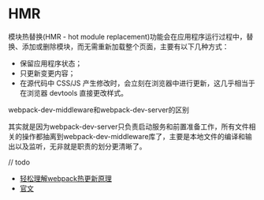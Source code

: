 # HMR

模块热替换(HMR - hot module replacement)功能会在应用程序运行过程中，替换、添加或删除模块，而无需重新加载整个页面，主要有以下几种方式：

- 保留应用程序状态；
- 只更新变更内容；
- 在源代码中 CSS/JS 产生修改时，会立刻在浏览器中进行更新，这几乎相当于在浏览器 devtools 直接更改样式。





webpack-dev-middleware和webpack-dev-server的区别

其实就是因为webpack-dev-server只负责启动服务和前置准备工作，所有文件相关的操作都抽离到webpack-dev-middleware库了，主要是本地文件的编译和输出以及监听，无非就是职责的划分更清晰了。


// todo
- [轻松理解webpack热更新原理](https://juejin.cn/post/6844904008432222215)
- [官文](https://www.webpackjs.com/concepts/hot-module-replacement/)